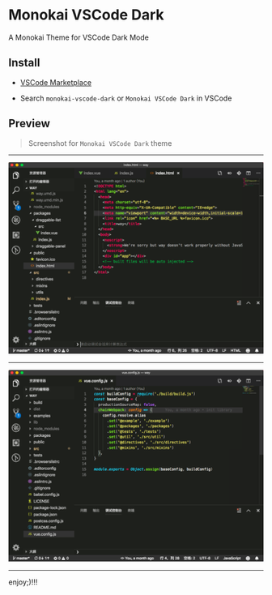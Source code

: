 # Monokai VSCode Dark

A Monokai Theme for VSCode Dark Mode

## Install

- [VSCode Marketplace](https://marketplace.visualstudio.com/items?itemName=waycowei.monokai-vscode-dark)

- Search `monokai-vscode-dark` or `Monokai VSCode Dark` in VSCode

## Preview
> Screenshot for `Monokai VSCode Dark` theme
---

![screenshot-1](./assets/example-1.png)

---

![screenshot-2](./assets/example-2.png)

---

enjoy;)!!!